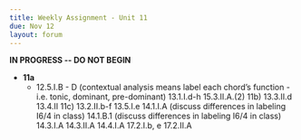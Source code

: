 ```yaml
---
title: Weekly Assignment - Unit 11
due: Nov 12
layout: forum
---
```


**IN PROGRESS -- DO NOT BEGIN**

- **11a**
    - 12.5.I.B - D (contextual analysis means label each chord’s function - i.e. tonic, dominant, pre-dominant)
13.1.I.d-h
15.3.II.A.(2)
11b)
13.3.II.d
13.4.II
11c)
13.2.II.b-f
13.5.I.e
14.1.I.A (discuss differences in labeling I6/4 in class)
14.1.B.1 (discuss differences in labeling I6/4 in class)
14.3.I.A
14.3.II.A
14.4.I.A
17.2.I.b, e
17.2.II.A